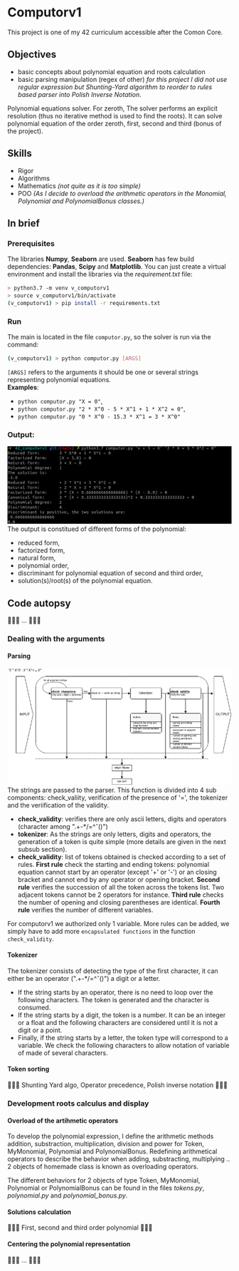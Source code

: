 # Computorv1
This project is one of my 42 curriculum accessible after the Comon Core.

## Objectives
* basic concepts about polynomial equation and roots calculation
* basic parsing manipulation (regex of other) *for this project I did not use regular expression but Shunting-Yard algorithm to reorder to rules based parser into Polish Inverse Notation.*

Polynomial equations solver. For zeroth, The solver performs an explicit resolution (thus no iterative method is used to find the roots). It can solve polynomial equation of the order zeroth, first, second and third (bonus of the project).

## Skills
* Rigor
* Algorithms
* Mathematics *(not quite as it is too simple)*
* POO *(As I decide to overload the arithmetic operators in the Monomial, Polynomial and PolynomialBonus classes.)*


## In brief
### Prerequisites
The libraries **Numpy**, **Seaborn** are used. **Seaborn** has few build dependencies: **Pandas**, **Scipy** and **Matplotlib**.
You can just create a virtual environment and install the libraries via the *requirement.txt* file:
```bash
> python3.7 -m venv v_computorv1
> source v_computorv1/bin/activate
(v_computorv1) > pip install -r requirements.txt
```

### Run
The main is located in the file `computor.py`, so the solver is run via the command:
```bash
(v_computorv1) > python computor.py [ARGS]
```
`[ARGS]` refers to the arguments it should be one or several strings representing polynomial equations.\
**Examples**:
* `python computor.py "X = 0"`,
* `python computor.py "2 * X^0 - 5 * X^1 + 1 * X^2 = 0"`,
* `python computor.py "0 * X^0 - 15.3 * X^1 = 3 * X^0"`

### Output:
![example_output](assets/example_output.png)
The output is constitued of different forms of the polynomial:
* reduced form,
* factorized form,
* natural form,
* polynomial order,
* discriminant for polynomial equation of second and third order,
* solution(s)/root(s) of the polynomial equation.

## Code autopsy
🚧👷‍♂️ ... 👷‍♂️🚧
### Dealing with the arguments
#### Parsing
![parsing](assets/parsing_schema.png)
The strings are passed to the parser. This function is divided into 4 sub components: check_valiity, verification of the presence of '=', the tokenizer and the veriification of the validity.
* **check_validity**: verifies there are only ascii letters, digits and operators (character among ".+-*/=^ˆ()")
* **tokenizer**: As the strings are only letters, digits and operators, the generation of a token is quite simple (more details are given in the next subsub section).
* **check_validity**: list of tokens obtained is checked according to a set of rules. **First rule** check the starting and ending tokens: polynomial equation cannot start by an operator (except '+' or '-') or an closing bracket and cannot end by any operator or opening bracket. **Second rule** verifies the succession of all the token across the tokens list. Two adjacent tokens cannot be 2 operators for instance. **Third rule** checks the number of opening and closing parentheses are identical. **Fourth rule** verifies the number of different variables.
 

For computorv1 we authorized only 1 variable. More rules can be added, we simply have to add more `encapsulated functions` in the function `check_validity`.

#### Tokenizer
The tokenizer consists of detecting the type of the first character, it can either be an operator (".+-*/=^ˆ()") a digit or a letter.
* If the string starts by an operator, there is no need to loop over the following characters. The token is generated and the character is consumed.
* If the string starts by a digit, the token is a number. It can be an integer or a float and the following characters are considered until it is not a digit or a point.
* Finally, if the string starts by a letter, the token type will correspond to a variable. We check the following characters to allow notation of variable of made of several characters.
#### Token sorting
🚧👷‍♂️ Shunting Yard algo, Operator precedence, Polish inverse notation 👷‍♂️🚧
### Development roots calculus and display

####  Overload of the artihmetic operators
To develop the polynomial expression, I define the arithmetic methods addition, substraction, multiplication, division and power for Token, MyMonomial, Polynomial and PolynomialBonus.
Redefining arithmetical operators to describe the behavior when adding, substracting, multiplying .. 2 objects of homemade class is known as overloading operators.

The different behaviors for 2 objects of type Token, MyMonomial, Polynomial or PolynomialBonus can be found in the files *tokens.py*, *polynomial.py* and *polynomial_bonus.py*.

#### Solutions calculation

🚧👷‍♂️ First, second and third order polynomial 👷‍♂️🚧
#### Centering the polynomial representation
🚧👷‍♂️ ... 👷‍♂️🚧